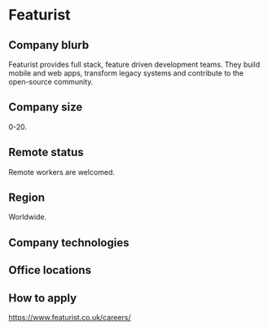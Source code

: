# Featurist

## Company blurb

Featurist provides full stack, feature driven development teams. They build mobile and web apps, transform legacy systems and contribute to the open-source community.

## Company size

0-20.

## Remote status

Remote workers are welcomed.

## Region

Worldwide.

## Company technologies


## Office locations


## How to apply

https://www.featurist.co.uk/careers/
